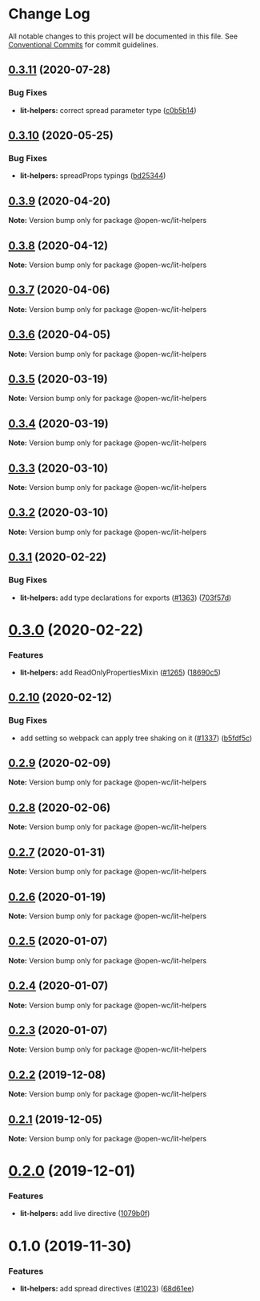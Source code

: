 # Change Log

All notable changes to this project will be documented in this file.
See [Conventional Commits](https://conventionalcommits.org) for commit guidelines.

## [0.3.11](https://github.com/open-wc/open-wc/compare/@open-wc/lit-helpers@0.3.10...@open-wc/lit-helpers@0.3.11) (2020-07-28)


### Bug Fixes

* **lit-helpers:** correct spread parameter type ([c0b5b14](https://github.com/open-wc/open-wc/commit/c0b5b145090460215d6540b025df57f361b36a05))





## [0.3.10](https://github.com/open-wc/open-wc/compare/@open-wc/lit-helpers@0.3.9...@open-wc/lit-helpers@0.3.10) (2020-05-25)


### Bug Fixes

* **lit-helpers:** spreadProps typings ([bd25344](https://github.com/open-wc/open-wc/commit/bd253440b687b2bebf4861b0e8a0fcb9f84ed83c))





## [0.3.9](https://github.com/open-wc/open-wc/compare/@open-wc/lit-helpers@0.3.8...@open-wc/lit-helpers@0.3.9) (2020-04-20)

**Note:** Version bump only for package @open-wc/lit-helpers





## [0.3.8](https://github.com/open-wc/open-wc/compare/@open-wc/lit-helpers@0.3.7...@open-wc/lit-helpers@0.3.8) (2020-04-12)

**Note:** Version bump only for package @open-wc/lit-helpers





## [0.3.7](https://github.com/open-wc/open-wc/compare/@open-wc/lit-helpers@0.3.6...@open-wc/lit-helpers@0.3.7) (2020-04-06)

**Note:** Version bump only for package @open-wc/lit-helpers





## [0.3.6](https://github.com/open-wc/open-wc/compare/@open-wc/lit-helpers@0.3.5...@open-wc/lit-helpers@0.3.6) (2020-04-05)

**Note:** Version bump only for package @open-wc/lit-helpers





## [0.3.5](https://github.com/open-wc/open-wc/compare/@open-wc/lit-helpers@0.3.4...@open-wc/lit-helpers@0.3.5) (2020-03-19)

**Note:** Version bump only for package @open-wc/lit-helpers





## [0.3.4](https://github.com/open-wc/open-wc/compare/@open-wc/lit-helpers@0.3.3...@open-wc/lit-helpers@0.3.4) (2020-03-19)

**Note:** Version bump only for package @open-wc/lit-helpers





## [0.3.3](https://github.com/open-wc/open-wc/compare/@open-wc/lit-helpers@0.3.2...@open-wc/lit-helpers@0.3.3) (2020-03-10)

**Note:** Version bump only for package @open-wc/lit-helpers





## [0.3.2](https://github.com/open-wc/open-wc/compare/@open-wc/lit-helpers@0.3.1...@open-wc/lit-helpers@0.3.2) (2020-03-10)

**Note:** Version bump only for package @open-wc/lit-helpers





## [0.3.1](https://github.com/open-wc/open-wc/compare/@open-wc/lit-helpers@0.3.0...@open-wc/lit-helpers@0.3.1) (2020-02-22)


### Bug Fixes

* **lit-helpers:** add type declarations for exports ([#1363](https://github.com/open-wc/open-wc/issues/1363)) ([703f57d](https://github.com/open-wc/open-wc/commit/703f57d655f6c8016f891731ec2c22abff73d455))





# [0.3.0](https://github.com/open-wc/open-wc/compare/@open-wc/lit-helpers@0.2.10...@open-wc/lit-helpers@0.3.0) (2020-02-22)


### Features

* **lit-helpers:** add ReadOnlyPropertiesMixin ([#1265](https://github.com/open-wc/open-wc/issues/1265)) ([18690c5](https://github.com/open-wc/open-wc/commit/18690c59acb86885da0546e80d12b4f8b1b3422e))





## [0.2.10](https://github.com/open-wc/open-wc/compare/@open-wc/lit-helpers@0.2.9...@open-wc/lit-helpers@0.2.10) (2020-02-12)


### Bug Fixes

* add setting so webpack can apply tree shaking on it ([#1337](https://github.com/open-wc/open-wc/issues/1337)) ([b5fdf5c](https://github.com/open-wc/open-wc/commit/b5fdf5c2f124913ffd07b97dbbb666661e4ef480))





## [0.2.9](https://github.com/open-wc/open-wc/compare/@open-wc/lit-helpers@0.2.8...@open-wc/lit-helpers@0.2.9) (2020-02-09)

**Note:** Version bump only for package @open-wc/lit-helpers





## [0.2.8](https://github.com/open-wc/open-wc/compare/@open-wc/lit-helpers@0.2.7...@open-wc/lit-helpers@0.2.8) (2020-02-06)

**Note:** Version bump only for package @open-wc/lit-helpers





## [0.2.7](https://github.com/open-wc/open-wc/compare/@open-wc/lit-helpers@0.2.6...@open-wc/lit-helpers@0.2.7) (2020-01-31)

**Note:** Version bump only for package @open-wc/lit-helpers





## [0.2.6](https://github.com/open-wc/open-wc/compare/@open-wc/lit-helpers@0.2.5...@open-wc/lit-helpers@0.2.6) (2020-01-19)

**Note:** Version bump only for package @open-wc/lit-helpers





## [0.2.5](https://github.com/open-wc/open-wc/compare/@open-wc/lit-helpers@0.2.4...@open-wc/lit-helpers@0.2.5) (2020-01-07)

**Note:** Version bump only for package @open-wc/lit-helpers





## [0.2.4](https://github.com/open-wc/open-wc/compare/@open-wc/lit-helpers@0.2.3...@open-wc/lit-helpers@0.2.4) (2020-01-07)

**Note:** Version bump only for package @open-wc/lit-helpers





## [0.2.3](https://github.com/open-wc/open-wc/compare/@open-wc/lit-helpers@0.2.2...@open-wc/lit-helpers@0.2.3) (2020-01-07)

**Note:** Version bump only for package @open-wc/lit-helpers





## [0.2.2](https://github.com/open-wc/open-wc/compare/@open-wc/lit-helpers@0.2.1...@open-wc/lit-helpers@0.2.2) (2019-12-08)

**Note:** Version bump only for package @open-wc/lit-helpers





## [0.2.1](https://github.com/open-wc/open-wc/compare/@open-wc/lit-helpers@0.2.0...@open-wc/lit-helpers@0.2.1) (2019-12-05)

**Note:** Version bump only for package @open-wc/lit-helpers





# [0.2.0](https://github.com/open-wc/open-wc/compare/@open-wc/lit-helpers@0.1.0...@open-wc/lit-helpers@0.2.0) (2019-12-01)


### Features

* **lit-helpers:** add live directive ([1079b0f](https://github.com/open-wc/open-wc/commit/1079b0f3c30a9ca20d9e166e54c2b4a273867db1))





# 0.1.0 (2019-11-30)


### Features

* **lit-helpers:** add spread directives ([#1023](https://github.com/open-wc/open-wc/issues/1023)) ([68d61ee](https://github.com/open-wc/open-wc/commit/68d61eeb5b187430f3c94369272b42cebd0f3df1))
